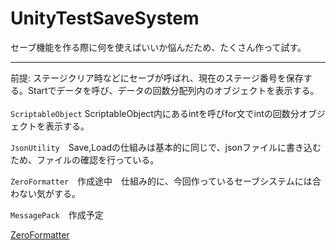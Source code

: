 # UnityTestSaveSystem

セーブ機能を作る際に何を使えばいいか悩んだため、たくさん作って試す。
_______________________________________________________________________________________________________________________________
前提: ステージクリア時などにセーブが呼ばれ、現在のステージ番号を保存する。Startでデータを呼び、データの回数分配列内のオブジェクトを表示する。
<br><br>
`ScriptableObject` ScriptableObject内にあるintを呼びfor文でintの回数分オブジェクトを表示する。  

`JsonUtility`　Save,Loadの仕組みは基本的に同じで、jsonファイルに書き込むため、ファイルの確認を行っている。　　

`ZeroFormatter`　作成途中　仕組み的に、今回作っているセーブシステムには合わない気がする。

`MessagePack`　作成予定  

[ZeroFormatter]([http://qiita.com/](https://github.com/neuecc/ZeroFormatter/blob/master/sandbox/PerformanceComparison/FlatBuffers/FlatBuffersObject/MonsterData.cs))
